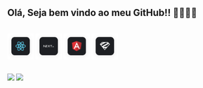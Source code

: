 ## Olá, Seja bem vindo ao meu GitHub!! 🤜🏻🤛🏻

 <div>
  <a href="https://github.com/gmagreti">
</div>
<div style="display: inline_block"><br>
  <a margin="10" href="https://react.dev/" target="_blank"><img height="60" src="./assets/reactjs.svg" alt="React logo" title="React.JS"></a>
  <a margin="10" href="https://nextjs.org/" target="_blank"><img height="60" src="./assets/nextjs.svg" alt="Next logo" title="Next.JS"></a>
  <a margin="10" href="https://angular.io/" target="_blank"><img height="60" src="./assets/angular.svg" alt="Angular logo" title="Angular"></a>
  <a margin="10" href="https://zod.dev/" target="_blank"><img height="60" src="./assets/zod.svg" alt="Zod logo" title="Zod"></a>
</div>
  
  ##
 
<div> 
  <a href = "mailto:gabrielmagreti@gmail.com"><img src="https://img.shields.io/badge/-Gmail-%23333?style=for-the-badge&logo=gmail&logoColor=white" target="_blank"></a>
  <a href="https://www.linkedin.com/in/gabriel-magreti-784b82182/" target="_blank"><img src="https://img.shields.io/badge/-LinkedIn-%230077B5?style=for-the-badge&logo=linkedin&logoColor=white" target="_blank"></a> 
 
 ##
 
</div>